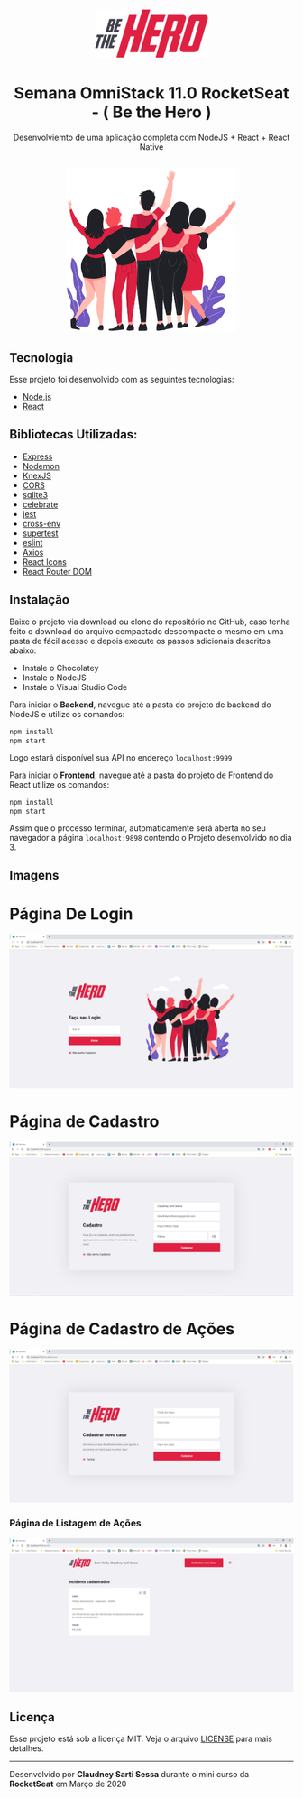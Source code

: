 <h1 align="center">
    <img alt="Semana OmniStack" src=".github/logo.svg" width="200px" />
</h1>
<h1 align="center">
Semana OmniStack 11.0 RocketSeat - ( Be the Hero )
</h1>
<p align="center">
Desenvolviemto de uma aplicação completa com NodeJS + React + React Native
</p>

<h2 align="center">
<img src=".github/heroes.png" width="300" ></img>
</h2>

## Tecnologia

Esse projeto foi desenvolvido com as seguintes tecnologias:

- [Node.js](https://nodejs.org/en/)
- [React](https://reactjs.org)

## Bibliotecas Utilizadas:

- [Express](https://expressjs.com/pt-br/)
- [Nodemon](https://www.npmjs.com/package/nodemon)
- [KnexJS](http://knexjs.org/)
- [CORS](https://www.npmjs.com/package/cors)
- [sqlite3](https://www.npmjs.com/package/sqlite3)
- [celebrate](https://www.npmjs.com/package/celebrate)
- [jest](https://www.npmjs.com/package/jest)
- [cross-env](https://www.npmjs.com/package/cross-env)
- [supertest](https://www.npmjs.com/package/supertest)
- [eslint](https://www.npmjs.com/package/eslint)
- [Axios](https://www.npmjs.com/package/axios)
- [React Icons](https://react-icons.netlify.com/#/)
- [React Router DOM](https://www.npmjs.com/package/react-router-dom)

## Instalação

Baixe o projeto via download ou clone do repositório no GitHub, caso tenha feito o download do arquivo compactado descompacte o mesmo em uma pasta de fácil acesso e depois execute os passos adicionais descritos abaixo:

- Instale o Chocolatey
- Instale o NodeJS
- Instale o Visual Studio Code

Para iniciar o **Backend**, navegue até a pasta do projeto de backend do NodeJS e utilize os comandos:

```
npm install
npm start
```
Logo estará disponível sua API no endereço `localhost:9999`

Para iniciar o **Frontend**, navegue até a pasta do projeto de Frontend do React utilize os comandos:

```
npm install
npm start
```
Assim que o processo terminar, automaticamente será aberta no seu navegador a página `localhost:9898` contendo o Projeto desenvolvido no dia 3.

## Imagens

# Página De Login

<img src=".github/paginaInicial.PNG"></img>

# Página de Cadastro

<img src=".github/paginaRegistro.PNG"></img>

# Página de Cadastro de Ações

<img src=".github/paginaIncident.PNG"></img>

<h3> Página de Listagem de Ações </h3>

<img src=".github/paginaProfile.PNG"></img>

## Licença

Esse projeto está sob a licença MIT. Veja o arquivo [LICENSE](LICENSE) para mais detalhes.

---

Desenvolvido por **Claudney Sarti Sessa** durante o mini curso da **RocketSeat** em Março de 2020
